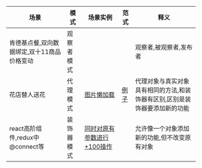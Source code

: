 | 场景                          | 模式                            | 场景实例 | 范式 | 释义 |
| ----------------------------- | ------------------------------- | -- | -- |-- |
| 肯德基点餐,双向数据绑定,双十11商品价格变动    | 观察者模式   |  | | 观察者,被观察者,发布者 |
| 花店替人送花    | 代理模式   | [图片懒加载](./图片懒加载代理实现.html) | [例子](./proxy.js) | 代理对象与真实对象具有相同的方法,和装饰器有区别,区别是装饰器要添加新的功能 |
|   react高阶组件,redux中@connect等  | 装饰器模式   | [同时对原有参数进行+100操作](./decorator/src/Math2.js) |  | 允许像一个对象添加新的功能,但不改变原有对象 |
